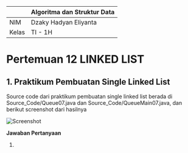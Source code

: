 | | Algoritma dan Struktur Data|
|--|--|
| NIM | Dzaky Hadyan Eliyanta |
| Kelas | TI - 1H |

# Pertemuan 12 LINKED LIST

## 1. Praktikum Pembuatan Single Linked List

Source code dari praktikum pembuatan single linked list berada di Source_Code/Queue07.java dan Source_Code/QueueMain07.java, dan berikut screenshot dari hasilnya

![Screenshot](img/Screenshot%202025-05-15%20074222.png)

**Jawaban Pertanyaan**

1.